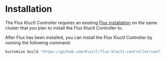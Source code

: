 # Installation

The Flux Kluctl Controller requires an existing [Flux installation](https://fluxcd.io/docs/installation/) on the
same cluster that you plan to install the Flux Kluctl Controller to.

After Flux has been installed, you can install the Flux Kluctl Controller by running the following command:

```sh
kustomize build "https://github.com/kluctl/flux-kluctl-controller/config/install?ref=v0.2.1" | kubectl apply -f-
```
